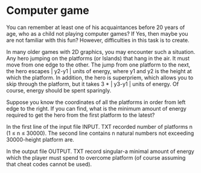 # Computer game

You can remember at least one of his acquaintances before 20 years of age, who as a child not playing computer games? If Yes, then maybe you are not familiar with this fun? However, difficulties in this task is to create.

In many older games with 2D graphics, you may encounter such a situation. Any hero jumping on the platforms (or Islands) that hang in the air. It must move from one edge to the other. The jump from one platform to the next, the hero escapes | y2-y1 | units of energy, where y1 and y2 is the height at which the platform. In addition, the hero is superpriem, which allows you to skip through the platform, but it takes 3 * | y3-y1 | units of energy. Of course, energy should be spent sparingly.

Suppose you know the coordinates of all the platforms in order from left edge to the right. If you can find, what is the minimum amount of energy required to get the hero from the first platform to the latest?

In the first line of the input file INPUT. TXT recorded number of platforms n (1 ≤ n ≤ 30000). The second line contains n natural numbers not exceeding 30000-height platform are.

In the output file OUTPUT. TXT record singular-a minimal amount of energy which the player must spend to overcome platform (of course assuming that cheat codes cannot be used).
